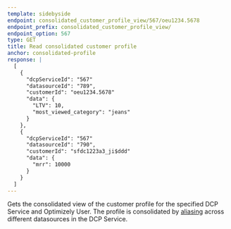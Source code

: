 ```yaml
---
template: sidebyside
endpoint: consolidated_customer_profile_view/567/oeu1234.5678
endpoint_prefix: consolidated_customer_profile_view/
endpoint_option: 567
type: GET
title: Read consolidated customer profile
anchor: consolidated-profile
response: |
  [
    {
      "dcpServiceId": "567"
      "datasourceId": "789",
      "customerId": "oeu1234.5678"
      "data": {
        "LTV": 10,
        "most_viewed_category": "jeans"
      }
    },
    {
      "dcpServiceId": "567"
      "datasourceId": "790",
      "customerId": "sfdc1223a3_ji$ddd"
      "data": {
        "mrr": 10000
      }
    }
  ]
---
```


Gets the consolidated view of the customer profile for the specified DCP Service and Optimizely User. The profile is
consolidated by [aliasing](/rest/customer_profiles#alias) across different datasources in the DCP Service.
